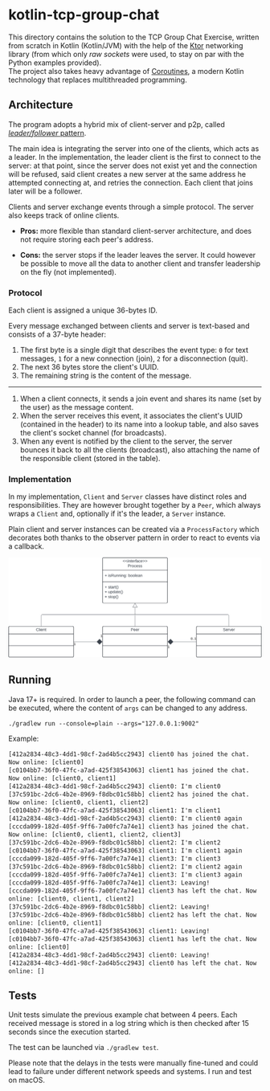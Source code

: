 # kotlin-tcp-group-chat

This directory contains the solution to the TCP Group Chat Exercise, written from scratch in Kotlin (Kotlin/JVM) with the help of the [Ktor](https://ktor.io) networking library (from which only *raw sockets* were used, to stay on par with the Python examples provided).  
The project also takes heavy advantage of [Coroutines](https://kotlinlang.org/docs/coroutines-overview.html), a modern Kotlin technology that replaces multithreaded programming.

## Architecture

The program adopts a hybrid mix of client-server and p2p, called [*leader/follower* pattern](https://www.geeksforgeeks.org/leader-follower-pattern-in-distributed-systems/).

The main idea is integrating the server into one of the clients, which acts as a leader. In the implementation, the leader client is the first to connect to the server: at that point, since the server does not exist yet and the connection will be refused, said client creates a new server at the same address he attempted connecting at, and retries the connection. Each client that joins later will be a follower.

Clients and server exchange events through a simple protocol. The server also keeps track of online clients.

- **Pros:** more flexible than standard client-server architecture, and does not require storing each peer's address.  

- **Cons:** the server stops if the leader leaves the server. It could however be possible to move all the data to another client and transfer leadership on the fly (not implemented).

### Protocol

Each client is assigned a unique 36-bytes ID.

Every message exchanged between clients and server is text-based and consists of a 37-byte header:
1. The first byte is a single digit that describes the event type: `0` for text messages, `1` for a new connection (join), `2` for a disconnection (quit).
2. The next 36 bytes store the client's UUID.
3. The remaining string is the content of the message.

---

1. When a client connects, it sends a join event and shares its name (set by the user) as the message content.
2. When the server receives this event, it associates the client's UUID (contained in the header) to its name into a lookup table, and also saves the client's socket channel (for broadcasts).
3. When any event is notified by the client to the server, the server bounces it back to all the clients (broadcast), also attaching the name of the responsible client (stored in the table).

### Implementation

In my implementation, `Client` and `Server` classes have distinct roles and responsibilities. They are however brought together by a `Peer`, which always wraps a `Client` and, optionally if it's the leader, a `Server` instance.  

Plain client and server instances can be created via a `ProcessFactory` which decorates both thanks to the observer pattern in order to react to events via a callback.

![UML](uml.svg)

## Running

Java 17+ is required. In order to launch a peer, the following command can be executed, where the content of `args` can be changed to any address.

```
./gradlew run --console=plain --args="127.0.0.1:9002" 
```

Example:

```
[412a2834-48c3-4dd1-98cf-2ad4b5cc2943] client0 has joined the chat. Now online: [client0]
[c0104bb7-36f0-47fc-a7ad-425f38543063] client1 has joined the chat. Now online: [client0, client1]
[412a2834-48c3-4dd1-98cf-2ad4b5cc2943] client0: I'm client0
[37c591bc-2dc6-4b2e-8969-f8dbc01c58bb] client2 has joined the chat. Now online: [client0, client1, client2]
[c0104bb7-36f0-47fc-a7ad-425f38543063] client1: I'm client1
[412a2834-48c3-4dd1-98cf-2ad4b5cc2943] client0: I'm client0 again
[cccda099-182d-405f-9ff6-7a00fc7a74e1] client3 has joined the chat. Now online: [client0, client1, client2, client3]
[37c591bc-2dc6-4b2e-8969-f8dbc01c58bb] client2: I'm client2
[c0104bb7-36f0-47fc-a7ad-425f38543063] client1: I'm client1 again
[cccda099-182d-405f-9ff6-7a00fc7a74e1] client3: I'm client3
[37c591bc-2dc6-4b2e-8969-f8dbc01c58bb] client2: I'm client2 again
[cccda099-182d-405f-9ff6-7a00fc7a74e1] client3: I'm client3 again
[cccda099-182d-405f-9ff6-7a00fc7a74e1] client3: Leaving!
[cccda099-182d-405f-9ff6-7a00fc7a74e1] client3 has left the chat. Now online: [client0, client1, client2]
[37c591bc-2dc6-4b2e-8969-f8dbc01c58bb] client2: Leaving!
[37c591bc-2dc6-4b2e-8969-f8dbc01c58bb] client2 has left the chat. Now online: [client0, client1]
[c0104bb7-36f0-47fc-a7ad-425f38543063] client1: Leaving!
[c0104bb7-36f0-47fc-a7ad-425f38543063] client1 has left the chat. Now online: [client0]
[412a2834-48c3-4dd1-98cf-2ad4b5cc2943] client0: Leaving!
[412a2834-48c3-4dd1-98cf-2ad4b5cc2943] client0 has left the chat. Now online: []
```

## Tests

Unit tests simulate the previous example chat between 4 peers. Each received message is stored in a log string which is then checked after 15 seconds since the execution started.

The test can be launched via `./gradlew test`.

Please note that the delays in the tests were manually fine-tuned and could lead to failure under different network speeds and systems. I run and test on macOS.